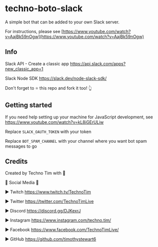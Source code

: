 # techno-boto-slack

A simple bot that can be added to your own Slack server.

For instructions, please see [https://www.youtube.com/watch?v=AajBk59nOgw](https://www.youtube.com/watch?v=AajBk59nOgw)


## Info
Slack API - Create a classic app https://api.slack.com/apps?new_classic_app=1

Slack Node SDK https://slack.dev/node-slack-sdk/

Don't forget to ⭐ this repo and fork it too! 👆

## Getting started

If you need help setting up your machine for JavaScript development, see https://www.youtube.com/watch?v=kL8iGErULiw

Replace `SLACK_OAUTH_TOKEN` with your token

Replace `BOT_SPAM_CHANNEL` with your channel where you want bot spam messages to go


## Credits
Created by Techno Tim with 💛

🔔 Social Media 🔔

► Twitch https://www.twitch.tv/TechnoTim

► Twitter  https://twitter.com/TechnoTimLive

► Discord https://discord.gg/DJKexrJ

► Instagram https://www.instagram.com/techno.tim/

► Facebook https://www.facebook.com/TechnoTimLive/

► GitHub https://github.com/timothystewart6
